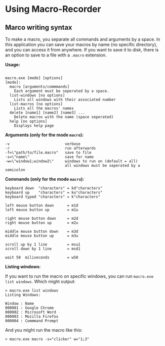 # Using Macro-Recorder
## Marco writing syntax
To make a macro, you separate all commands and arguments by a space.
In this application you can save your macros by name (no specific directory), and you can access it from anywhere. If you want to save it to disk, there is an option to save to a file with a `.macro` extension.

**Usage:**
```

macro.exe [mode] [options]
[mode]:
  macro [arguments/commmands]
    Each argument must be seperated by a space.
  list-windows [no options]
    Lists all windows with their associated number
  list-macros [no options]
    Lists all the macros' names
  delete [name1] [name2] [name3] ...
    Delete macros with the name (space seperated)
  help [no options]
    Displays help page

```

**Arguments (only for the mode ``macro``):**
```
-v                         verbose
-r                         run afterwards
-f=\"path/to/file.macro"   save to file
-s=\"name\"                save for name
-w=\"window1;window2\"     windows to run on (default = all)
                           all windows must be seperated by a semicolon
```
**Commands (only for the mode ``macro``):**
```
keyboard down  "characters" = kd"characters"
keyboard up    "characters" = ku"characters"
keyboard typed "characters" = k"characters"

left mouse button down      = m1d
left mouse button up        = m1u

right mouse button down     = m2d
right mouse button up       = m2u

middle mouse button down    = m3d
middle mouse button up      = m3u

scroll up by 1 line         = msu1
scroll down by 1 line       = msd1

wait 50  miliseconds        = w50
```


**Listing windows**:

If you want to run the macro on specific windows, you can run
`macro.exe list windows`.
Which might output:
```
> macro.exe list windows
Listing Windows:

Window : Name
000001 : Google Chrome
000002 : Microsoft Word
000003 : Mozilla Firefox
000004 : Commmand Prompt

```
And you might run the macro like this:
```
> macro.exe macro -s="clicker" w="1;3"
```
